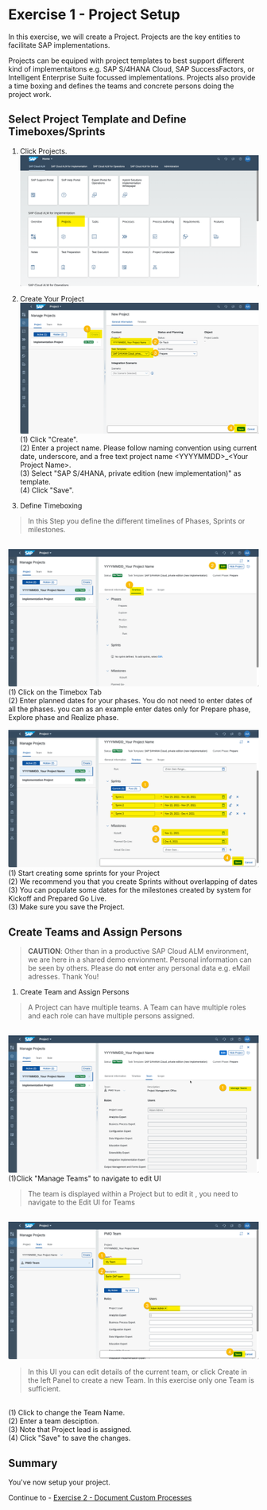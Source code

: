 # Exercise 1 - Project Setup

In this exercise, we will create a Project. Projects are the key entities to facilitate SAP implementations. 

Projects can be equiped with project templates to best support different kind of implementaitons e.g. SAP S/4HANA Cloud, SAP SuccessFactors, or Intelligent Enterprise Suite focussed implementations. 
Projects also provide a time boxing and defines the teams and concrete persons doing the project work.

## Select Project Template and Define Timeboxes/Sprints

1. Click Projects.
<br> ![](2021-11-11-15-00-33.png)

2.	Create Your Project
<br> ![](2021-11-11-15-04-38.png)
<br> (1) Click "Create".
<br> (2) Enter a project name. Please follow naming convention using current date, underscore, and a free text project name \<YYYYMMDD\>_\<Your Project Name\>.
<br> (3) Select "SAP S/4HANA, private edition (new implementation)" as template.
<br> (4) Click "Save".

3. Define Timeboxing

> In this Step you define the different timelines of Phases, Sprints or milestones.

<br> ![](2021-11-11-15-15-26.png)
<br> (1) Click on the Timebox Tab
<br> (2) Enter planned dates for your phases. You do not need to enter dates of all the phases. you can as an example enter dates only for Prepare phase, Explore phase and Realize phase.
<br>
<br> ![](2021-11-11-15-19-41.png)
<br> (1) Start creating some sprints for your Project
<br> (2) We recommend you that you create Sprints without overlapping of dates
<br> (3) You can populate some dates for the milestones created by system for Kickoff and Prepared Go Live.
<br> (3) Make sure you save the Project.

## Create Teams and Assign Persons

> **CAUTION**: Other than in a productive SAP Cloud ALM environment, we are here in a shared demo envionment. Personal information can be seen by others. Please do **not** enter any personal data e.g. eMail adresses. Thank You!

1. Create Team and Assign Persons
> A Project can have multiple teams. A Team can have multiple roles and each role can have multiple persons assigned.

<br> ![](2021-11-11-15-28-24.png)
<br> (1)Click "Manage Teams" to navigate to edit UI

> The team is displayed within a Project but to edit it , you need to navigate to the Edit UI for Teams
 
<br> ![](2021-11-11-15-31-30.png)

> In this UI you can edit details of the current team, or click Create in the left Panel to create a new Team. In this exercise only one Team is sufficient.

<br> (1) Click to change the Team Name.
<br> (2) Enter a team desciption.
<br> (3) Note that Project lead is assigned.
<br> (4) Click "Save" to save the changes.

## Summary

You've now setup your project.

Continue to - [Exercise 2 - Document Custom Processes](../ex2/)